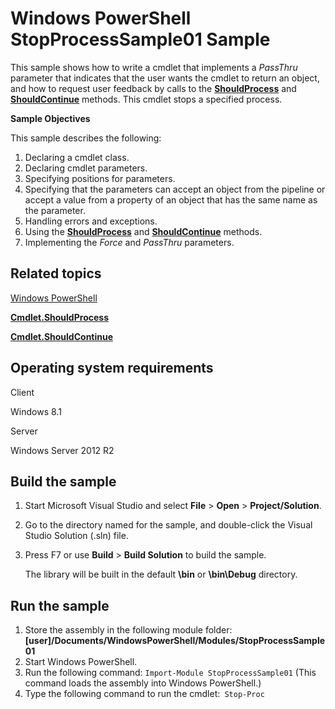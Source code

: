 Windows PowerShell StopProcessSample01 Sample
=============================================

This sample shows how to write a cmdlet that implements a *PassThru* parameter that indicates that the user wants the cmdlet to return an object, and how to request user feedback by calls to the [**ShouldProcess**](http://msdn.microsoft.com/en-us/library/windows/desktop/ms570256) and [**ShouldContinue**](http://msdn.microsoft.com/en-us/library/windows/desktop/ms570255) methods. This cmdlet stops a specified process.

**Sample Objectives**

This sample describes the following:

1.  Declaring a cmdlet class.
2.  Declaring cmdlet parameters.
3.  Specifying positions for parameters.
4.  Specifying that the parameters can accept an object from the pipeline or accept a value from a property of an object that has the same name as the parameter.
5.  Handling errors and exceptions.
6.  Using the [**ShouldProcess**](http://msdn.microsoft.com/en-us/library/windows/desktop/ms570256) and [**ShouldContinue**](http://msdn.microsoft.com/en-us/library/windows/desktop/ms570255) methods.
7.  Implementing the *Force* and *PassThru* parameters.

Related topics
--------------

[Windows PowerShell](http://go.microsoft.com/fwlink/p/?linkid=178145)

[**Cmdlet.ShouldProcess**](http://msdn.microsoft.com/en-us/library/windows/desktop/ms570256)

[**Cmdlet.ShouldContinue**](http://msdn.microsoft.com/en-us/library/windows/desktop/ms570255)

Operating system requirements
-----------------------------

Client

Windows 8.1

Server

Windows Server 2012 R2

Build the sample
----------------

1.  Start Microsoft Visual Studio and select **File** \> **Open** \> **Project/Solution**.
2.  Go to the directory named for the sample, and double-click the Visual Studio Solution (.sln) file.
3.  Press F7 or use **Build** \> **Build Solution** to build the sample.

    The library will be built in the default **\\bin** or **\\bin\\Debug** directory.

Run the sample
--------------

1.  Store the assembly in the following module folder: **[user]/Documents/WindowsPowerShell/Modules/StopProcessSample01**
2.  Start Windows PowerShell.
3.  Run the following command: `Import-Module StopProcessSample01` (This command loads the assembly into Windows PowerShell.)
4.  Type the following command to run the cmdlet:` Stop-Proc`

